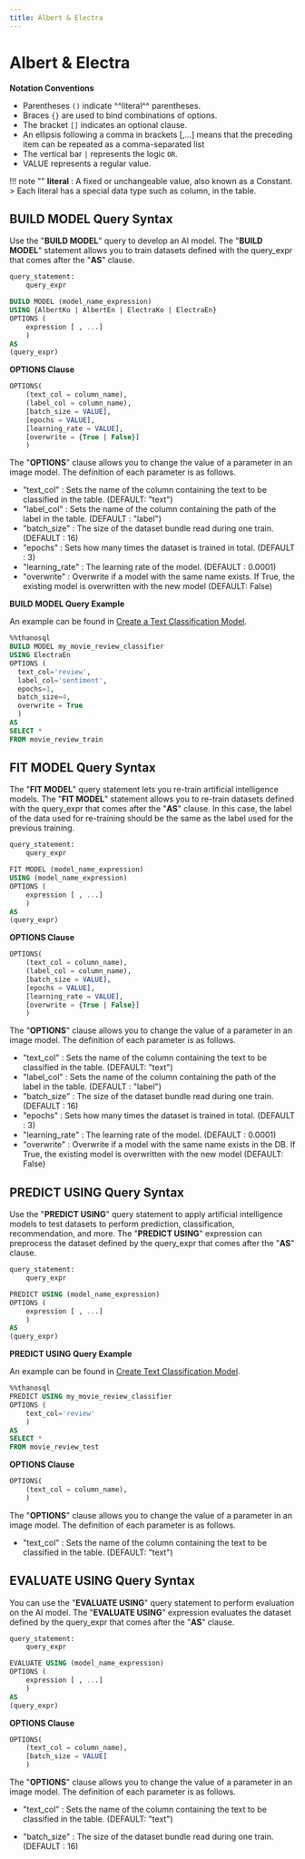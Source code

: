 ```yaml
---
title: Albert & Electra
---
```


# __Albert & Electra__

__Notation Conventions__

- Parentheses `()` indicate ^^literal^^ parentheses.
- Braces `{}` are used to bind combinations of options.
- The bracket `[]` indicates an optional clause.
- An ellipsis following a comma in brackets [,...] means that the preceding item can be repeated as a comma-separated list
- The vertical bar `|` represents the logic `OR`.
- VALUE represents a regular value.

!!! note ""
    __literal__ : A fixed or unchangeable value, also known as a Constant.
    > Each literal has a special data type such as column, in the table.

## __BUILD MODEL Query Syntax__

Use the "__BUILD MODEL__" query to develop an AI model.
The "__BUILD MODEL__" statement allows you to train datasets defined with the query_expr that comes after the "__AS__" clause.

```sql
query_statement:
    query_expr

BUILD MODEL (model_name_expression)
USING {AlbertKo | AlbertEn | ElectraKo | ElectraEn}
OPTIONS (
    expression [ , ...]
    )
AS
(query_expr)
```

__OPTIONS Clause__

```sql
OPTIONS(
    (text_col = column_name),
    (label_col = column_name),
    [batch_size = VALUE],
    [epochs = VALUE],
    [learning_rate = VALUE],
    [overwrite = {True | False}]
    )
```

The "__OPTIONS__" clause allows you to change the value of a parameter in an image model. The definition of each parameter is as follows.

- "text_col" : Sets the name of the column containing the text to be classified in the table. (DEFAULT: "text")
- "label_col" : Sets the name of the column containing the path of the label in the table. (DEFAULT : "label")
- "batch_size" : The size of the dataset bundle read during one train. (DEFAULT : 16)
- "epochs" : Sets how many times the dataset is trained in total. (DEFAULT : 3)
- "learning_rate" : The learning rate of the model. (DEFAULT : 0.0001)
- "overwrite" : Overwrite if a model with the same name exists. If True, the existing model is overwritten with the new model (DEFAULT: False)

__BUILD MODEL Query Example__

An example can be found in [Create a Text Classification Model](/en/tutorials/thanosql_ml/classification/classification_electra/).

```sql
%%thanosql
BUILD MODEL my_movie_review_classifier
USING ElectraEn
OPTIONS (
  text_col='review',
  label_col='sentiment',
  epochs=1,
  batch_size=4,
  overwrite = True
  )
AS
SELECT *
FROM movie_review_train
```

## __FIT MODEL Query Syntax__

The "__FIT MODEL__" query statement lets you re-train artificial intelligence models. The "__FIT MODEL__" statement allows you to re-train datasets defined with the query_expr that comes after the "__AS__" clause. In this case, the label of the data used for re-training should be the same as the label used for the previous training.

```sql
query_statement:
    query_expr

FIT MODEL (model_name_expression)
USING (model_name_expression)
OPTIONS (
    expression [ , ...]
    )
AS
(query_expr)
```

__OPTIONS Clause__

```sql
OPTIONS(
    (text_col = column_name),
    (label_col = column_name),
    [batch_size = VALUE],
    [epochs = VALUE],
    [learning_rate = VALUE],
    [overwrite = {True | False}]
    )
```

The "__OPTIONS__" clause allows you to change the value of a parameter in an image model. The definition of each parameter is as follows.

- "text_col" : Sets the name of the column containing the text to be classified in the table. (DEFAULT: "text")
- "label_col" : Sets the name of the column containing the path of the label in the table. (DEFAULT : "label")
- "batch_size" : The size of the dataset bundle read during one train. (DEFAULT : 16)
- "epochs" : Sets how many times the dataset is trained in total. (DEFAULT : 3)
- "learning_rate" : The learning rate of the model. (DEFAULT : 0.0001)
- "overwrite" : Overwrite if a model with the same name exists in the DB. If True, the existing model is overwritten with the new model (DEFAULT: False)

## __PREDICT USING Query Syntax__

Use the "__PREDICT USING__" query statement to apply artificial intelligence models to test datasets to perform prediction, classification, recommendation, and more. The "__PREDICT USING__" expression can preprocess the dataset defined by the query_expr that comes after the "__AS__" clause.

```sql
query_statement:
    query_expr

PREDICT USING (model_name_expression)
OPTIONS (
    expression [ , ...]
    )
AS
(query_expr)
```

__PREDICT USING Query Example__

An example can be found in [Create Text Classification Model](/en/tutorials/thanosql_ml/classification/classification_electra/).

```sql
%%thanosql
PREDICT USING my_movie_review_classifier
OPTIONS (
    text_col='review'
    )
AS
SELECT *
FROM movie_review_test
```

 __OPTIONS Clause__

```sql
OPTIONS(
    (text_col = column_name),
    )
```

The "__OPTIONS__" clause allows you to change the value of a parameter in an image model. The definition of each parameter is as follows.


- "text_col" : Sets the name of the column containing the text to be classified in the table. (DEFAULT: "text")

## __EVALUATE USING Query Syntax__

You can use the "__EVALUATE USING__" query statement to perform evaluation on the AI model. The "__EVALUATE USING__" expression evaluates the dataset defined by the query_expr that comes after the "__AS__" clause.

```sql
query_statement:
    query_expr

EVALUATE USING (model_name_expression)
OPTIONS (
    expression [ , ...]
    )
AS
(query_expr)
```

__OPTIONS Clause__

```sql
OPTIONS(
    (text_col = column_name),
    [batch_size = VALUE]
    )
```

The "__OPTIONS__" clause allows you to change the value of a parameter in an image model. The definition of each parameter is as follows.

- "text_col" : Sets the name of the column containing the text to be classified in the table. (DEFAULT: "text")

- "batch_size" : The size of the dataset bundle read during one train. (DEFAULT : 16)
